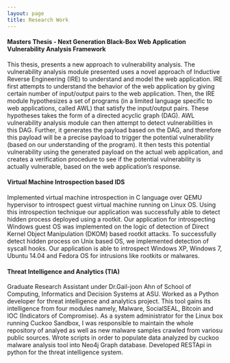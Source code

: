 ```yaml
---
layout: page
title: Research Work
---
```


<h4>Masters Thesis - Next Generation Black-Box Web Application Vulnerability Analysis Framework </h4>
<p>
This thesis, presents a new approach to vulnerability analysis. The vulnerability analysis module presented uses a novel approach of Inductive Reverse Engineering (IRE) to understand and model the web application. IRE first attempts to understand the behavior of the web application by giving certain number of input/output pairs to the web application. Then, the IRE module hypothesizes a set of programs (in a limited language specific to web applications, called AWL) that satisfy the input/output pairs. These hypotheses takes the form of a directed acyclic graph (DAG). AWL vulnerability analysis module can then attempt to detect vulnerabilities in this DAG. Further, it generates the payload based on the DAG, and therefore this payload will be a precise payload to trigger the potential vulnerability (based on our understanding of the program). It then tests this potential vulnerability using the generated payload on the actual web application, and creates a verification procedure to see if the potential vulnerability is actually vulnerable, based on the web application’s response.</p>

<h4>Virtual Machine Introspection based IDS</h4>
<p>Implemented virtual machine introspection in C language over QEMU hypervisor to introspect guest virtual machine running on Linux OS. Using this introspection technique our application was successfully able to detect hidden process deployed using a rootkit. Our application for
introspecting Windows guest OS was implemented on the logic of detection of Direct Kernel Object Manipulation (DKOM) based rootkit attacks. To successfully detect hidden process on Unix based OS, we implemented detection of syscall hooks. Our application is able to introspect Windows XP, Windows 7, Ubuntu 14.04 and Fedora OS for intrusions like rootkits or malwares.</p>

<h4>Threat Intelligence and Analytics (TIA)</h4>
<p>Graduate Research Assistant under Dr.Gail-joon Ahn of School of Computing, Informatics and Decision Systems at ASU. Worked as a Python developer for threat intelligence and analytics project. This tool gains its intelligence from four modules namely, Malware,
SocialSEAL, Bitcoin and IOC (Indicators of Compromise). As a system administrator for the Linux box running Cuckoo Sandbox, I was responsible to maintain the whole repository of analyed as well as new malware samples crawled from variosu public sources. Wrote scripts in order to populate data analyzed by cuckoo malware analysis tool into Neo4j Graph database. Developed RESTApi in python for the threat intelligence system.</p>
